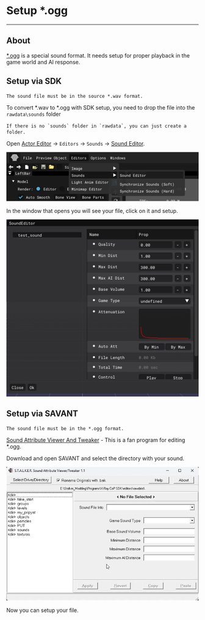 # Setup *.ogg

___

## About

[*.ogg](../../reference/file-formats/audio-video/ogg.md) is a special sound format. It needs setup for proper playback in the game world and AI response.

## Setup via SDK

```admonish note
The sound file must be in the source *.wav format.
```

To convert *.wav to \*.ogg with SDK setup, you need to drop the file into the `rawdata\sounds` folder

```admonish tip
If there is no `sounds` folder in `rawdata`, you can just create a folder.
```

Open [Actor Editor](../../modding-tools/sdk/actor-editor/actor-editor.md) -> `Editors` -> `Sounds` -> [Sound Editor](../../modding-tools/sdk/sound-editor/sound-editor.md).

![alt text centered](assets/images/setup-ogg-sdk.png)

In the window that opens you will see your file, click on it and setup.

![alt text centered](assets/images/setup-ogg-sdk-2.png)

## Setup via SAVANT

```admonish note
The sound file must be in the *.ogg format.
```

[Sound Attribute Viewer And Tweaker](../../modding-tools/audio-video/savandt.md) - This is a fan program for editing *.ogg.

Download and open SAVANT and select the directory with your sound.

![alt text centered](assets/gifs/savant-setup-dirs.gif)

Now you can setup your file.
